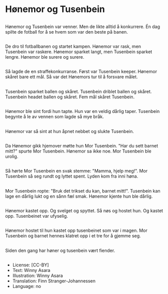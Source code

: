# Hønemor og Tusenbein

##
Hønemor og Tusenbein var venner. Men de likte alltid å konkurrere. Én dag spilte de fotball for å se hvem som var den beste på banen.

##
De dro til fotballbanen og startet kampen. Hønemor var rask, men Tusenbein var raskere. Hønemor sparket langt, men Tusenbein sparket lengre. Hønemor ble surere og surere.

##
Så lagde de en straffekonkurranse. Først var Tusenbein keeper. Hønemor skåret bare ett mål. Så var det Hønemors tur til å forsvare målet. 

##
Tusenbein sparket ballen og skåret. Tusenbein driblet ballen og skåret. Tusenbein headet ballen og skåret. Fem mål skåret Tusenbein.

##
Hønemor ble sint fordi hun tapte. Hun var en veldig dårlig taper. Tusenbein begynte å le av vennen som lagde så mye bråk.

##
Hønemor var så sint at hun åpnet nebbet og slukte Tusenbein.

##
Da Hønemor gikk hjemover møtte hun Mor Tusenbein. "Har du sett barnet mitt?" spurte Mor Tusenbein. Hønemor sa ikke noe. Mor Tusenbein ble urolig.

##
Så hørte Mor Tusenbein en svak stemme: "Mamma, hjelp meg!". Mor Tusenbein så seg rundt og lyttet spent. Lyden kom fra inni høna.

##
 Mor Tusenbein ropte: "Bruk det trikset du kan, barnet mitt!". Tusenbein kan lage en dårlig lukt og en sånn fæl smak. Hønemor kjente hun ble dårlig. 

##
Hønemor kastet opp. Og svelget og spyttet. Så nøs og hostet hun. Og kastet opp. Tusenbeinet var ufyselig.

##
Hønemor hostet til hun kastet opp tusenbeinet som var i magen. Mor Tusenbein og barnet hennes klatret opp i et tre for å gjemme seg.

##
Siden den gang har høner og tusenbein vært fiender.

##
* License: [CC-BY]
* Text: Winny Asara
* Illustration: Winny Asara
* Translation: Finn Stranger-Johannessen
* Language: no
